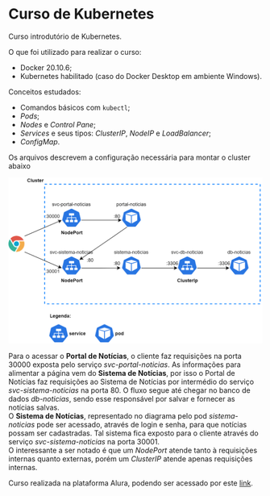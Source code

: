 # Curso de Kubernetes

Curso introdutório de Kubernetes.

O que foi utilizado para realizar o curso:
- Docker 20.10.6;
- Kubernetes habilitado (caso do Docker Desktop em ambiente Windows).

Conceitos estudados:
- Comandos básicos com `kubectl`;
- *Pods*;
- *Nodes* e *Control Pane*;
- *Services* e seus tipos: *ClusterIP*, *NodeIP* e *LoadBalancer*;
- *ConfigMap*.

Os arquivos descrevem a configuração necessária para montar o cluster abaixo

![Cluster Kubernetes](images/cluster-kubernetes.png)

Para o acessar o **Portal de Notícias**, o cliente faz requisições na porta 30000 exposta pelo serviço *svc-portal-noticias*. As informações para alimentar a página vem do **Sistema de Notícias**, por isso o Portal de Notícias faz requisições ao Sistema de Notícias por intermédio do serviço *svc-sistema-noticias* na porta 80. O fluxo segue até chegar no banco de dados *db-noticias*, sendo esse responsável por salvar e fornecer as notícias salvas.  
O **Sistema de Notícias**, representado no diagrama pelo pod *sistema-noticias* pode ser acessado, através de login e senha, para que notícias possam ser cadastradas. Tal sistema fica exposto para o cliente através do serviço *svc-sistema-noticias* na porta 30001.  
O interessante a ser notado é que um *NodePort* atende tanto à requisições internas quanto externas, porém um *ClusterIP* atende apenas requisições internas.

Curso realizada na plataforma Alura, podendo ser acessado por este [link](https://cursos.alura.com.br/course/kubernetes-pods-services-configmap).
